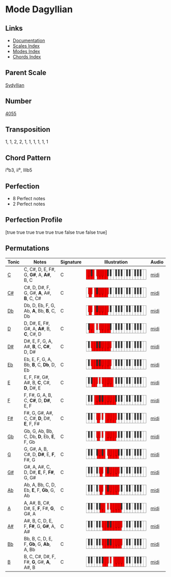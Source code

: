 # Mode Dagyllian

## Links

- [Documentation](README.md)
- [Scales Index](Scales.md)
- [Modes Index](Modes.md)
- [Chords Index](Chords.md)

## Parent Scale

[Sydyllian](ScaleSydyllian.md)

## Number

[4055](https://ianring.com/musictheory/scales/4055)

## Transposition

1, 1, 2, 2, 1, 1, 1, 1, 1, 1

## Chord Pattern

i⁰b3, ii⁰, IIIb5

## Perfection

- 8 Perfect notes
- 2 Perfect notes

## Perfection Profile

[true true true true true true false true false true]

## Permutations

| Tonic | Notes | Signature | Illustration | Audio |
|-------|-------|-----------|--------------|-------|
| [C](ModeCNaturalDagyllian.md) | C, C#, D, E, F#, G, **G#**, A, **A#**, B, C | C | ![CNaturalDagyllian](ModeCNaturalDagyllian.png) | [midi](https://github.com/edipermadi/music/blob/main/docs/ModeCNaturalDagyllian.mid?raw=true) |
| [C#](ModeCSharpDagyllian.md) | C#, D, D#, F, G, G#, **A**, A#, **B**, C, C# | C | ![CSharpDagyllian](ModeCSharpDagyllian.png) | [midi](https://github.com/edipermadi/music/blob/main/docs/ModeCSharpDagyllian.mid?raw=true) |
| [Db](ModeDFlatDagyllian.md) | Db, D, Eb, F, G, Ab, **A**, Bb, **B**, C, Db | C | ![DFlatDagyllian](ModeDFlatDagyllian.png) | [midi](https://github.com/edipermadi/music/blob/main/docs/ModeDFlatDagyllian.mid?raw=true) |
| [D](ModeDNaturalDagyllian.md) | D, D#, E, F#, G#, A, **A#**, B, **C**, C#, D | C | ![DNaturalDagyllian](ModeDNaturalDagyllian.png) | [midi](https://github.com/edipermadi/music/blob/main/docs/ModeDNaturalDagyllian.mid?raw=true) |
| [D#](ModeDSharpDagyllian.md) | D#, E, F, G, A, A#, **B**, C, **C#**, D, D# | C | ![DSharpDagyllian](ModeDSharpDagyllian.png) | [midi](https://github.com/edipermadi/music/blob/main/docs/ModeDSharpDagyllian.mid?raw=true) |
| [Eb](ModeEFlatDagyllian.md) | Eb, E, F, G, A, Bb, **B**, C, **Db**, D, Eb | C | ![EFlatDagyllian](ModeEFlatDagyllian.png) | [midi](https://github.com/edipermadi/music/blob/main/docs/ModeEFlatDagyllian.mid?raw=true) |
| [E](ModeENaturalDagyllian.md) | E, F, F#, G#, A#, B, **C**, C#, **D**, D#, E | C | ![ENaturalDagyllian](ModeENaturalDagyllian.png) | [midi](https://github.com/edipermadi/music/blob/main/docs/ModeENaturalDagyllian.mid?raw=true) |
| [F](ModeFNaturalDagyllian.md) | F, F#, G, A, B, C, **C#**, D, **D#**, E, F | C | ![FNaturalDagyllian](ModeFNaturalDagyllian.png) | [midi](https://github.com/edipermadi/music/blob/main/docs/ModeFNaturalDagyllian.mid?raw=true) |
| [F#](ModeFSharpDagyllian.md) | F#, G, G#, A#, C, C#, **D**, D#, **E**, F, F# | C | ![FSharpDagyllian](ModeFSharpDagyllian.png) | [midi](https://github.com/edipermadi/music/blob/main/docs/ModeFSharpDagyllian.mid?raw=true) |
| [Gb](ModeGFlatDagyllian.md) | Gb, G, Ab, Bb, C, Db, **D**, Eb, **E**, F, Gb | C | ![GFlatDagyllian](ModeGFlatDagyllian.png) | [midi](https://github.com/edipermadi/music/blob/main/docs/ModeGFlatDagyllian.mid?raw=true) |
| [G](ModeGNaturalDagyllian.md) | G, G#, A, B, C#, D, **D#**, E, **F**, F#, G | C | ![GNaturalDagyllian](ModeGNaturalDagyllian.png) | [midi](https://github.com/edipermadi/music/blob/main/docs/ModeGNaturalDagyllian.mid?raw=true) |
| [G#](ModeGSharpDagyllian.md) | G#, A, A#, C, D, D#, **E**, F, **F#**, G, G# | C | ![GSharpDagyllian](ModeGSharpDagyllian.png) | [midi](https://github.com/edipermadi/music/blob/main/docs/ModeGSharpDagyllian.mid?raw=true) |
| [Ab](ModeAFlatDagyllian.md) | Ab, A, Bb, C, D, Eb, **E**, F, **Gb**, G, Ab | C | ![AFlatDagyllian](ModeAFlatDagyllian.png) | [midi](https://github.com/edipermadi/music/blob/main/docs/ModeAFlatDagyllian.mid?raw=true) |
| [A](ModeANaturalDagyllian.md) | A, A#, B, C#, D#, E, **F**, F#, **G**, G#, A | C | ![ANaturalDagyllian](ModeANaturalDagyllian.png) | [midi](https://github.com/edipermadi/music/blob/main/docs/ModeANaturalDagyllian.mid?raw=true) |
| [A#](ModeASharpDagyllian.md) | A#, B, C, D, E, F, **F#**, G, **G#**, A, A# | C | ![ASharpDagyllian](ModeASharpDagyllian.png) | [midi](https://github.com/edipermadi/music/blob/main/docs/ModeASharpDagyllian.mid?raw=true) |
| [Bb](ModeBFlatDagyllian.md) | Bb, B, C, D, E, F, **Gb**, G, **Ab**, A, Bb | C | ![BFlatDagyllian](ModeBFlatDagyllian.png) | [midi](https://github.com/edipermadi/music/blob/main/docs/ModeBFlatDagyllian.mid?raw=true) |
| [B](ModeBNaturalDagyllian.md) | B, C, C#, D#, F, F#, **G**, G#, **A**, A#, B | C | ![BNaturalDagyllian](ModeBNaturalDagyllian.png) | [midi](https://github.com/edipermadi/music/blob/main/docs/ModeBNaturalDagyllian.mid?raw=true) |
